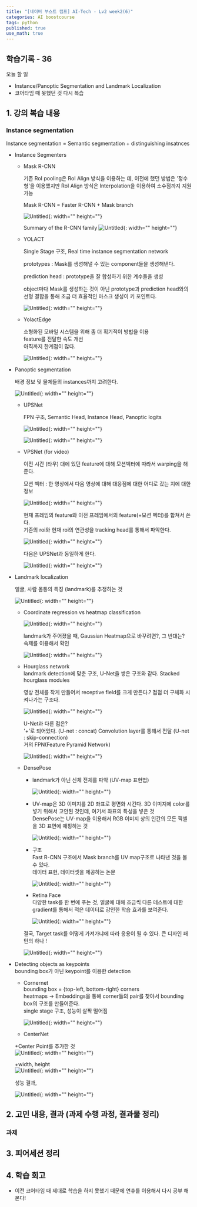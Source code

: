 ```yaml
---
title: "[네이버 부스트 캠프] AI-Tech - Lv2 week2(6)"
categories: AI boostcourse
tags: python
published: true
use_math: true
---
```


## 학습기록 - 36

오늘 할 일

- Instance/Panoptic Segmentation and Landmark Localization
- 코어타임 때 못했던 것 다시 복습

## 1. 강의 복습 내용

### Instance segmentation  

Instance segmentation = Semantic segmentation + distinguishing insatnces  

- Instance Segmenters  

  - Mask R-CNN  

    기존 RoI pooling은 RoI Align 방식을 이용하는 데, 이전에 했던 방법은 '정수형'을 이용했지만 RoI Align 방식은 Interpolation을 이용하여 소수점까지 지원 가능  

    Mask R-CNN = Faster R-CNN + Mask branch  

      ![Untitled](/assets/images/AI-Images2/lv2_week2_1/img17.png){: width="" height=""}  

    Summary of the R-CNN family
      ![Untitled](/assets/images/AI-Images2/lv2_week2_1/img18.png){: width="" height=""}

  - YOLACT

    Single Stage 구조, Real time instance segmentation network  

    prototypes : Mask를 생성해낼 수 있는 component들을 생성해낸다.  

    prediction head : prototype을 잘 합성하기 위한 계수들을 생성

    object마다 Mask를 생성하는 것이 아닌 prototype과 prediction head와의 선형 결합을 통해 조금 더 효율적인 마스크 생성이 키 포인트다.  

      ![Untitled](/assets/images/AI-Images2/lv2_week2_1/img19.png){: width="" height=""}

  - YolactEdge  
  
    소형화된 모바일 시스템을 위해 좀 더 획기적이 방법을 이용  
    feature를 전달한 속도 개선  
    아직까지 한계점이 많다.  

      ![Untitled](/assets/images/AI-Images2/lv2_week2_1/img20.png){: width="" height=""}

- Panoptic segmentation  

  배경 정보 및 물체들의 instances까지 고려한다.  

    ![Untitled](/assets/images/AI-Images2/lv2_week2_1/img21.png){: width="" height=""}

  - UPSNet  

    FPN 구조, Semantic Head, Instance Head, Panoptic logits  

      ![Untitled](/assets/images/AI-Images2/lv2_week2_1/img22.png){: width="" height=""}

      ![Untitled](/assets/images/AI-Images2/lv2_week2_1/img23.png){: width="" height=""}

  - VPSNet (for video)  

    이전 시간 (타우) 대에 있던 feature에 대해 모션벡터에 따라서 warping을 해준다.  

    모션 벡터 : 한 영상에서 다음 영상에 대해 대응점에 대한 어디로 갔는 지에 대한 정보  

      ![Untitled](/assets/images/AI-Images2/lv2_week2_1/img24.png){: width="" height=""}

    현재 프레임의 feature와 이전 프레임에서의 feature(+모션 벡터)를 합쳐서 쓴다.  
    기존의 roi와 현재 roi의 연관성을 tracking head를 통해서 파악한다.  

      ![Untitled](/assets/images/AI-Images2/lv2_week2_1/img25.png){: width="" height=""}

    다음은 UPSNet과 동일하게 한다.  

      ![Untitled](/assets/images/AI-Images2/lv2_week2_1/img26.png){: width="" height=""}

- Landmark localization  
  
  얼굴, 사람 몸통의 특징 (landmark)를 추정하는 것  

    ![Untitled](/assets/images/AI-Images2/lv2_week2_1/img27.png){: width="" height=""}

  - Coordinate regression vs heatmap classification  

    ![Untitled](/assets/images/AI-Images2/lv2_week2_1/img28.png){: width="" height=""}

    landmark가 주어졌을 때, Gaussian Heatmap으로 바꾸려면?, 그 반대는?  
    숙제를 이용해서 확인  

    ![Untitled](/assets/images/AI-Images2/lv2_week2_1/img29.png){: width="" height=""}

  - Hourglass network  
    landmark detection에 맞춘 구조, U-Net을 쌓은 구조와 같다. Stacked hourglass modules 

    영상 전체를 작게 만들어서 receptive field를 크게 만든다.? 점점 더 구체화 시켜나가는 구조다.  

      ![Untitled](/assets/images/AI-Images2/lv2_week2_1/img30.png){: width="" height=""}

    U-Net과 다른 점은?  
    '+'로 되어있다. (U-net : concat)
    Convolution layer를 통해서 전달 (U-net : skip-connection)  
    거의 FPN(Feature Pyramid Network)

      ![Untitled](/assets/images/AI-Images2/lv2_week2_1/img31.png){: width="" height=""} 

  - DensePose

    - landmark가 아닌 신체 전체를 파악 (UV-map 표현법)  

        ![Untitled](/assets/images/AI-Images2/lv2_week2_1/img32.png){: width="" height=""}  

    - UV-map은 3D 이미지를 2D 좌표로 평면화 시킨다. 3D 이미지에 color를 넣기 위해서 고안된 것인데, 여기서 좌표의 특성을 넣은 것  
    DensePose는 UV-map을 이용해서 RGB 이미지 상의 인간의 모든 픽셀을 3D 표면에 매핑하는 것  

      ![Untitled](/assets/images/AI-Images2/lv2_week2_1/img33.png){: width="" height=""}  

    - 구조  
    Fast R-CNN 구조에서 Mask branch를 UV map구조로 나타낸 것을 볼 수 있다.  
    데이터 표현, 데이터셋을 제공하는 논문  

      ![Untitled](/assets/images/AI-Images2/lv2_week2_1/img34.png){: width="" height=""}  

    - Retina Face  
    다양한 task를 한 번에 푸는 것, 얼굴에 대해 조금씩 다른 테스트에 대한 gradient를 통해서 적은 데이터로 강인한 학습 효과를 보여준다.  

      ![Untitled](/assets/images/AI-Images2/lv2_week2_1/img35.png){: width="" height=""}  

    결국, Target task를 어떻게 가져가냐에 따라 응용이 될 수 있다. 큰 디자인 패턴의 하나 !
    
      ![Untitled](/assets/images/AI-Images2/lv2_week2_1/img36.png){: width="" height=""}  

- Detecting objects as keypoints  
  bounding box가 아닌 keypoint를 이용한 detection  

  - Cornernet  
  bounding box = {top-left, bottom-right} corners  
  heatmaps -> Embeddings을 통해 corner들의 pair를 찾아서 bounding box의 구조를 만들어준다.  
  single stage 구조, 성능이 살짝 떨어짐  

    ![Untitled](/assets/images/AI-Images2/lv2_week2_1/img37.png){: width="" height=""}  

  - CenterNet  

  +Center Point를 추가한 것  
    ![Untitled](/assets/images/AI-Images2/lv2_week2_1/img38.png){: width="" height=""}  

  +width, height  
    ![Untitled](/assets/images/AI-Images2/lv2_week2_1/img39.png){: width="" height=""}  

  성능 결과,  

    ![Untitled](/assets/images/AI-Images2/lv2_week2_1/img40.png){: width="" height=""}  

## 2. 고민 내용, 결과 (과제 수행 과정, 결과물 정리)

### 과제

## 3. 피어세션 정리

## 4. 학습 회고

- 이전 코어타임 때 제대로 학습을 하지 못했기 때문에 연휴를 이용해서 다시 공부 해본다!